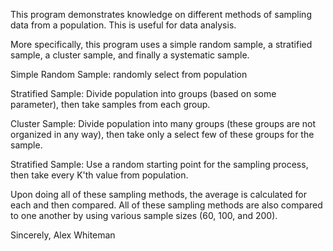 This program demonstrates knowledge on different methods of sampling data from a 
population. This is useful for data analysis.

More specifically, this program uses a simple random sample, a stratified sample,
a cluster sample, and finally a systematic sample. 

Simple Random Sample: randomly select from population

Stratified Sample: Divide population into groups (based on some parameter),
then take samples from each group.

Cluster Sample: Divide population into many groups (these groups are not organized in any way),
then take only a select few of these groups for the sample.

Stratified Sample: Use a random starting point for the sampling process, then take every K'th 
value from population.

Upon doing all of these sampling methods, the average is calculated for each and then compared.
All of these sampling methods are also compared to one another by using various sample sizes
(60, 100, and 200). 

Sincerely,
Alex Whiteman